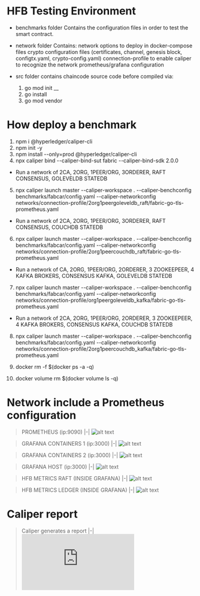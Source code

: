 # HFB Testing Environment

- benchmarks folder
  Contains the configuration files in order to test the smart contract.

- network folder
  Contains:
  network options to deploy in docker-compose files
  crypto configuration files (certificates, channel, genesis block, configtx.yaml, crypto-config.yaml)
  connection-profile to enable caliper to recognize the network
  prometheus/grafana configuration

- src folder contains chaincode source code before compiled via:
  1. go mod init \_\_
  2. go install
  3. go mod vendor

# How deploy a benchmark

1. npm i @hyperledger/caliper-cli
2. npm init -y
3. npm install --only=prod @hyperledger/caliper-cli
4. npx caliper bind --caliper-bind-sut fabric --caliper-bind-sdk 2.0.0

- Run a network of 2CA, 2ORG, 1PEER/ORG, 3ORDERER, RAFT CONSENSUS, GOLEVELDB STATEDB

5. npx caliper launch master --caliper-workspace . --caliper-benchconfig benchmarks/fabcar/config.yaml --caliper-networkconfig networks/connection-profile/2org1peergoleveldb_raft/fabric-go-tls-prometheus.yaml

- Run a network of 2CA, 2ORG, 1PEER/ORG, 3ORDERER, RAFT CONSENSUS, COUCHDB STATEDB

6. npx caliper launch master --caliper-workspace . --caliper-benchconfig benchmarks/fabcar/config.yaml --caliper-networkconfig networks/connection-profile/2org1peercouchdb_raft/fabric-go-tls-prometheus.yaml

- Run a network of CA, 2ORG, 1PEER/ORG, 2ORDERER, 3 ZOOKEEPEER, 4 KAFKA BROKERS, CONSENSUS KAFKA, GOLEVELDB STATEDB

7. npx caliper launch master --caliper-workspace . --caliper-benchconfig benchmarks/fabcar/config.yaml --caliper-networkconfig networks/connection-profile/org1peergoleveldb_kafka/fabric-go-tls-prometheus.yaml

- Run a network of 2CA, 2ORG, 1PEER/ORG, 2ORDERER, 3 ZOOKEEPEER, 4 KAFKA BROKERS, CONSENSUS KAFKA, COUCHDB STATEDB

8. npx caliper launch master --caliper-workspace . --caliper-benchconfig benchmarks/fabcar/config.yaml --caliper-networkconfig networks/connection-profile/2org1peercouchdb_kafka/fabric-go-tls-prometheus.yaml

9. docker rm -f \$(docker ps -a -q)
10. docker volume rm \$(docker volume ls -q)

# Network include a Prometheus configuration

> PROMETHEUS (ip:9090)
> |-|
> ![alt text](https://github.com/sfl0r3nz05/HFB-Testing-Environment/blob/master/img/prometheus.PNG)

> GRAFANA CONTAINERS 1 (ip:3000)
> |-|
> ![alt text](https://github.com/sfl0r3nz05/HFB-Testing-Environment/blob/master/img/grafana-containers.PNG)

> GRAFANA CONTAINERS 2 (ip:3000)
> |-|
> ![alt text](https://github.com/sfl0r3nz05/HFB-Testing-Environment/blob/master/img/grafana-containers2.PNG)

> GRAFANA HOST (ip:3000)
> |-|
> ![alt text](https://github.com/sfl0r3nz05/HFB-Testing-Environment/blob/master/img/grafana-host.PNG)

> HFB METRICS RAFT (INSIDE GRAFANA)
> |-|
> ![alt text](https://github.com/sfl0r3nz05/HFB-Testing-Environment/blob/master/img/HFB-metrics-raft.PNG)

> HFB METRICS LEDGER (INSIDE GRAFANA)
> |-|
> ![alt text](https://github.com/sfl0r3nz05/HFB-Testing-Environment/blob/master/img/HFB-metrics-ledger.PNG)

# Caliper report

> Caliper generates a report
> |-|
> ![alt text](https://github.com/sfl0r3nz05/HFB-Testing-Environment/blob/master/report.html)
